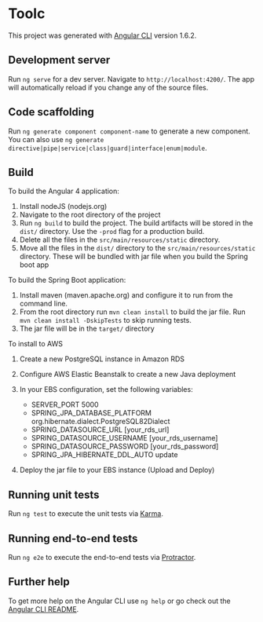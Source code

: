 # Toolc

This project was generated with [Angular CLI](https://github.com/angular/angular-cli) version 1.6.2.


## Development server

Run `ng serve` for a dev server. Navigate to `http://localhost:4200/`. The app will automatically reload if you change any of the source files.

## Code scaffolding

Run `ng generate component component-name` to generate a new component. You can also use `ng generate directive|pipe|service|class|guard|interface|enum|module`.

## Build


To build the Angular 4 application:

1.  Install nodeJS (nodejs.org)
2.  Navigate to the root directory of the project
3.  Run `ng build` to build the project. The build artifacts will be stored in the `dist/` directory. Use the `-prod` flag for a production build.
4.  Delete all the files in the `src/main/resources/static` directory.
4.  Move all the files in the `dist/` directory to the `src/main/resources/static` directory.  These will be bundled with jar file when you build the Spring boot app

To build the Spring Boot application:

1.  Install maven (maven.apache.org) and configure it to run from the command line.
2.  From the root directory run `mvn clean install` to build the jar file.  Run `mvn clean install -DskipTests` to skip running tests.
3.  The jar file will be in the `target/` directory

To install to AWS

1.  Create a new PostgreSQL instance in Amazon RDS
2.  Configure AWS Elastic Beanstalk to create a new Java deployment  
3.  In your EBS configuration, set the following variables:

    - SERVER_PORT   5000
    - SPRING_JPA_DATABASE_PLATFORM  org.hibernate.dialect.PostgreSQL82Dialect
    - SPRING_DATASOURCE_URL [your_rds_url]
    - SPRING_DATASOURCE_USERNAME [your_rds_username]
    - SPRING_DATASOURCE_PASSWORD    [your_rds_password]  
    - SPRING_JPA_HIBERNATE_DDL_AUTO update
    
4.  Deploy the jar file to your EBS instance (Upload and Deploy)

## Running unit tests

Run `ng test` to execute the unit tests via [Karma](https://karma-runner.github.io).

## Running end-to-end tests

Run `ng e2e` to execute the end-to-end tests via [Protractor](http://www.protractortest.org/).

## Further help

To get more help on the Angular CLI use `ng help` or go check out the [Angular CLI README](https://github.com/angular/angular-cli/blob/master/README.md).

